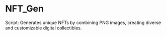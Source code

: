 # NFT_Gen
Script: Generates unique NFTs by combining PNG images, creating diverse and customizable digital collectibles.
